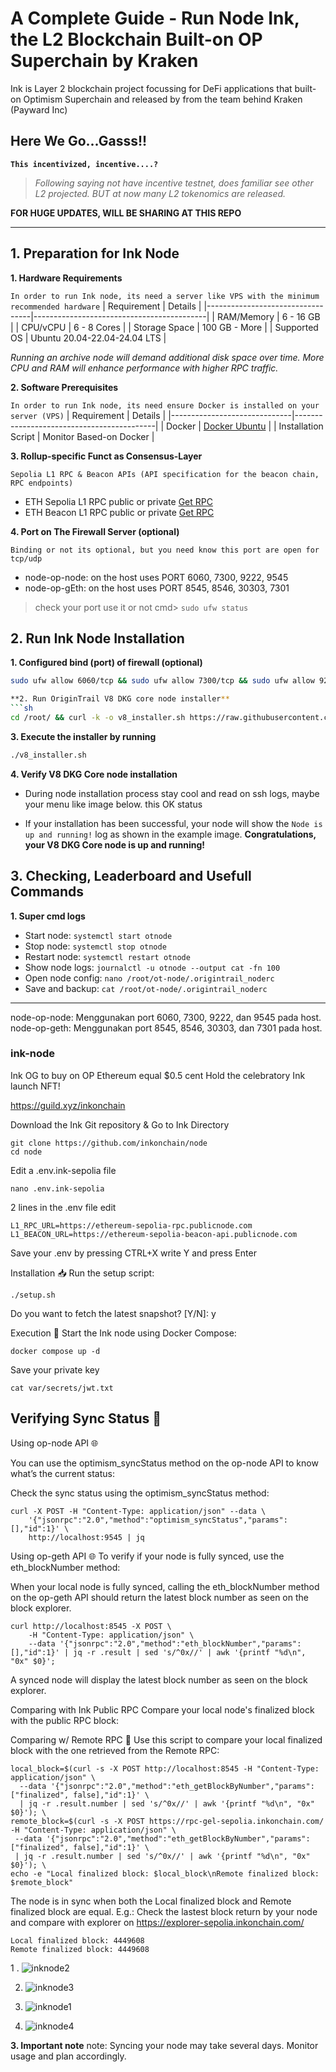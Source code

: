 # A Complete Guide - Run Node Ink, the L2 Blockchain Built-on OP Superchain by Kraken

Ink is Layer 2 blockchain project focussing for DeFi applications that built-on Optimism Superchain and released by from the team behind Kraken (Payward Inc)

## Here We Go...Gasss!!

**`This incentivized, incentive....?`**

> *Following saying not have incentive testnet, does familiar see other L2 projected. BUT at now many L2 tokenomics are released.*

**FOR HUGE UPDATES, WILL BE SHARING AT THIS REPO**

---

## 1. Preparation for Ink Node
**1. Hardware Requirements** 

`In order to run Ink node, its need a server like VPS with the minimum recommended hardware`
| Requirement                      | Details                                   |
|----------------------------------|-------------------------------------------|
| RAM/Memory                       | 6 - 16 GB                                 |
| CPU/vCPU                         | 6 - 8 Cores                               |
| Storage Space                    | 100 GB - More                             |
| Supported OS                     | Ubuntu 20.04-22.04-24.04 LTS              |

*Running an archive node will demand additional disk space over time. More CPU and RAM will enhance performance with higher RPC traffic.*

**2. Software Prerequisites**

`In order to run Ink node, its need ensure Docker is installed on your server (VPS)`
| Requirement                  | Details                                   |
|------------------------------|-------------------------------------------|
| Docker                       | [Docker Ubuntu](https://docs.docker.com/engine/install/ubuntu/#install-using-the-repository) |
| Installation Script          | Monitor Based-on Docker                   |

**3. Rollup-specific Funct as Consensus-Layer**

`Sepolia L1 RPC & Beacon APIs (API specification for the beacon chain, RPC endpoints)`
- ETH Sepolia L1 RPC public or private [Get RPC](https://www.google.com/search?q=get+sepolia+eth+RPC&oq=get+sepolia+eth+RPC&gs_lcrp=EgZjaHJvbWUyBggAEEUYOTIHCAEQIRigATIHCAIQIRigATIHCAMQIRigATIHCAQQIRigATIHCAUQIRifBTIHCAYQIRifBTIHCAcQIRifBTIHCAgQIRiPAjIHCAkQIRiPAtIBCDk2NzlqMGo3qAIIsAIB&sourceid=chrome&ie=UTF-8)
- ETH Beacon L1 RPC public or private [Get RPC](https://www.google.com/search?q=get+beacon+sepolia+eth+RPC&oq=get+beacon+sepolia+eth+RPC&gs_lcrp=EgZjaHJvbWUyBggAEEUYOTIKCAEQABiABBiiBDIKCAIQABiABBiiBDIKCAMQABiABBiiBDIKCAQQABiiBBiJBTIKCAUQABiABBiiBNIBCTE1MzFqMGoxNagCCLACAQ&sourceid=chrome&ie=UTF-8)

**4. Port on The Firewall Server (optional)**

`Binding or not its optional, but you need know this port are open for tcp/udp`

- node-op-node: on the host uses PORT 6060, 7300, 9222, 9545
- node-op-gEth: on the host uses PORT 8545, 8546, 30303, 7301
> check your port use it or not cmd> `sudo ufw status`

## 2. Run Ink Node Installation
**1. Configured bind (port) of firewall (optional)**
```sh
sudo ufw allow 6060/tcp && sudo ufw allow 7300/tcp && sudo ufw allow 9222/tcp && sudo ufw allow 9545/tcp && sudo ufw allow 9222/udp && sudo ufw allow 8545:8546/tcp && sudo ufw allow 30303/tcp && sudo ufw allow 30303/udp && sudo ufw allow 7301/tcp && sudo ufw reload

**2. Run OriginTrail V8 DKG core node installer** 
```sh
cd /root/ && curl -k -o v8_installer.sh https://raw.githubusercontent.com/OriginTrail/ot-node/v8/develop/installer/v8_installer.sh && chmod +x v8_installer.sh
```

**3. Execute the installer by running**
```sh
./v8_installer.sh
```

**4. Verify V8 DKG Core node installation**

- During node installation process stay cool and read on ssh logs, maybe your menu like image below. this OK status


- If your installation has been successful, your node will show the `Node is up and running!` log as shown in the example image. **Congratulations, your V8 DKG Core node is up and running!**



## 3. Checking, Leaderboard and Usefull Commands
**1. Super cmd logs**

- Start node: `systemctl start otnode`
- Stop node: `systemctl stop otnode`
- Restart node: `systemctl restart otnode`
- Show node logs: `journalctl -u otnode --output cat -fn 100`
- Open node config: `nano /root/ot-node/.origintrail_noderc`
- Save and backup: `cat /root/ot-node/.origintrail_noderc`















---

node-op-node: Menggunakan port 6060, 7300, 9222, dan 9545 pada host.
node-op-geth: Menggunakan port 8545, 8546, 30303, dan 7301 pada host.


### ink-node

Ink OG
to buy on OP Ethereum equal $0.5 cent
Hold the celebratory Ink launch NFT!

https://guild.xyz/inkonchain 


Download the Ink Git repository & Go to Ink Directory

```
git clone https://github.com/inkonchain/node
cd node
```

Edit a .env.ink-sepolia file

```
nano .env.ink-sepolia
```
2 lines in the .env file edit
```
L1_RPC_URL=https://ethereum-sepolia-rpc.publicnode.com
L1_BEACON_URL=https://ethereum-sepolia-beacon-api.publicnode.com
```
Save your .env by pressing CTRL+X write Y and press Enter

Installation 📥
Run the setup script:
```
./setup.sh
```
Do you want to fetch the latest snapshot? [Y/N]: y

Execution 🚀
Start the Ink node using Docker Compose:
```
docker compose up -d
```

Save your private key

```
cat var/secrets/jwt.txt
```

## Verifying Sync Status 🔎

Using op-node API 🌐

You can use the optimism_syncStatus method on the op-node API to know what’s the current status: 

Check the sync status using the optimism_syncStatus method:

```
curl -X POST -H "Content-Type: application/json" --data \
    '{"jsonrpc":"2.0","method":"optimism_syncStatus","params":[],"id":1}' \
    http://localhost:9545 | jq
```

Using op-geth API 🌐
To verify if your node is fully synced, use the eth_blockNumber method:

When your local node is fully synced, calling the eth_blockNumber method on the op-geth API should return the latest block number as seen on the block explorer.

```
curl http://localhost:8545 -X POST \
    -H "Content-Type: application/json" \
    --data '{"jsonrpc":"2.0","method":"eth_blockNumber","params": [],"id":1}' | jq -r .result | sed 's/^0x//' | awk '{printf "%d\n", "0x" $0}';
```

A synced node will display the latest block number as seen on the block explorer.

Comparing with Ink Public RPC
Compare your local node's finalized block with the public RPC block:

Comparing w/ Remote RPC 👀
Use this script to compare your local finalized block with the one retrieved from the Remote RPC:

```
local_block=$(curl -s -X POST http://localhost:8545 -H "Content-Type: application/json" \
  --data '{"jsonrpc":"2.0","method":"eth_getBlockByNumber","params":["finalized", false],"id":1}' \
  | jq -r .result.number | sed 's/^0x//' | awk '{printf "%d\n", "0x" $0}'); \
remote_block=$(curl -s -X POST https://rpc-gel-sepolia.inkonchain.com/ -H "Content-Type: application/json" \
 --data '{"jsonrpc":"2.0","method":"eth_getBlockByNumber","params":["finalized", false],"id":1}' \
 | jq -r .result.number | sed 's/^0x//' | awk '{printf "%d\n", "0x" $0}'); \
echo -e "Local finalized block: $local_block\nRemote finalized block: $remote_block"
```


The node is in sync when both the Local finalized block and Remote finalized block are equal. E.g.:
Check the lastest block return by your node and compare with explorer on
https://explorer-sepolia.inkonchain.com/

```
Local finalized block: 4449608
Remote finalized block: 4449608
```

1 . ![inknode2](https://github.com/user-attachments/assets/a77a24ce-a757-49fe-b7dc-e901886dfa40)

2. ![inknode3](https://github.com/user-attachments/assets/16e25d4d-3a36-41bb-92b2-192030965f66)

3. ![inknode1](https://github.com/user-attachments/assets/007f3910-837f-4d80-9183-70da76c1ad39)

4. ![inknode4](https://github.com/user-attachments/assets/b40f71c8-01a2-4578-bdce-8ed713a883c5)


**3. Important note** 
note: Syncing your node may take several days. Monitor usage and plan accordingly.

